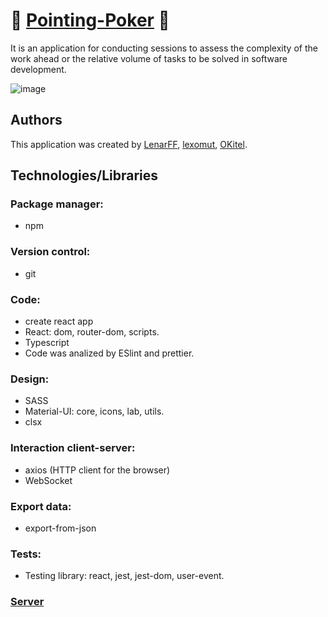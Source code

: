 # :flower_playing_cards: [Pointing-Poker](https://powerful-thicket-63015.herokuapp.com/) :flower_playing_cards:

It is an application for conducting sessions to assess the complexity of the work ahead or the relative volume of tasks to be solved in software development.

![image](https://user-images.githubusercontent.com/79774026/136846458-35196b49-c45f-450f-9c77-601195a16922.png)

## Authors
This application was created by [LenarFF](https://github.com/LenarFF), [lexomut](https://github.com/lexomut), [OKitel](https://github.com/OKitel). 


## Technologies/Libraries  
### Package manager:
 * npm

### Version control:
 * git

### Code: 
 * create react app
 * React: dom, router-dom, scripts.
 * Typescript
 * Code was analized by ESlint and prettier.

### Design:
 * SASS
 * Material-UI: core, icons, lab, utils.
 * clsx

### Interaction client-server:
 * axios (HTTP client for the browser)
 * WebSocket

### Export data:
 * export-from-json

### Tests:
 * Testing library: react, jest, jest-dom, user-event.

### [Server](https://github.com/lexomut/-Pointing-Poker-Server)
  
